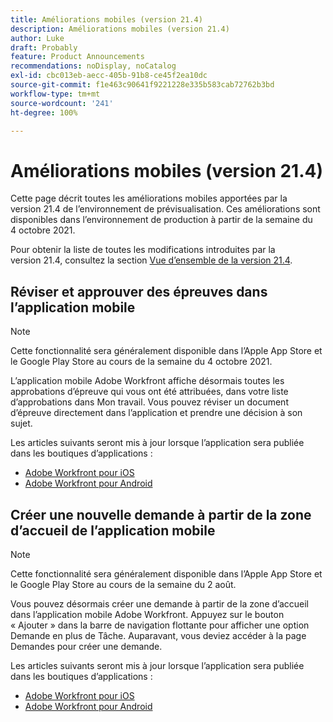 ```yaml
---
title: Améliorations mobiles (version 21.4)
description: Améliorations mobiles (version 21.4)
author: Luke
draft: Probably
feature: Product Announcements
recommendations: noDisplay, noCatalog
exl-id: cbc013eb-aecc-405b-91b8-ce45f2ea10dc
source-git-commit: f1e463c90641f9221228e335b583cab72762b3bd
workflow-type: tm+mt
source-wordcount: '241'
ht-degree: 100%

---
```


# Améliorations mobiles (version 21.4)

Cette page décrit toutes les améliorations mobiles apportées par la version 21.4 de l’environnement de prévisualisation. Ces améliorations sont disponibles dans l’environnement de production à partir de la semaine du 4 octobre 2021.

Pour obtenir la liste de toutes les modifications introduites par la version 21.4, consultez la section [Vue d’ensemble de la version 21.4](../../../product-announcements/product-releases/21.4-release-activity/21-4-release-overview.md).

## Réviser et approuver des épreuves dans l’application mobile

>[!NOTE]
>
>Cette fonctionnalité sera généralement disponible dans l’Apple App Store et le Google Play Store au cours de la semaine du 4 octobre 2021.

L’application mobile Adobe Workfront affiche désormais toutes les approbations d’épreuve qui vous ont été attribuées, dans votre liste d’approbations dans Mon travail. Vous pouvez réviser un document d’épreuve directement dans l’application et prendre une décision à son sujet.

Les articles suivants seront mis à jour lorsque l’application sera publiée dans les boutiques d’applications :

* [Adobe Workfront pour iOS](../../../workfront-basics/mobile-apps/using-the-workfront-mobile-app/workfront-for-ios.md)
* [Adobe Workfront pour Android](../../../workfront-basics/mobile-apps/using-the-workfront-mobile-app/workfront-for-android.md)

## Créer une nouvelle demande à partir de la zone d’accueil de l’application mobile

>[!NOTE]
>
>Cette fonctionnalité sera généralement disponible dans l’Apple App Store et le Google Play Store au cours de la semaine du 2 août.

Vous pouvez désormais créer une demande à partir de la zone d’accueil dans l’application mobile Adobe Workfront. Appuyez sur le bouton « Ajouter » dans la barre de navigation flottante pour afficher une option Demande en plus de Tâche. Auparavant, vous deviez accéder à la page Demandes pour créer une demande.

Les articles suivants seront mis à jour lorsque l’application sera publiée dans les boutiques d’applications :

* [Adobe Workfront pour iOS](../../../workfront-basics/mobile-apps/using-the-workfront-mobile-app/workfront-for-ios.md)
* [Adobe Workfront pour Android](../../../workfront-basics/mobile-apps/using-the-workfront-mobile-app/workfront-for-android.md)
